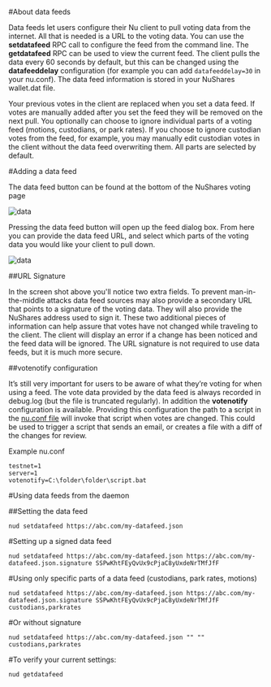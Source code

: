 #About data feeds

Data feeds let users configure their Nu client to pull voting data from the internet. All that is needed is a URL to the voting data. You can use the **setdatafeed** RPC call to configure the feed from the command line. The **getdatafeed** RPC can be used to view the current feed. The client pulls the data every 60 seconds by default, but this can be changed using the **datafeeddelay** configuration (for example you can add `datafeeddelay=30` in your nu.conf). The data feed information is stored in your NuShares wallet.dat file.

Your previous votes in the client are replaced when you set a data feed. If votes are manually added after you set the feed they will be removed on the next pull. You optionally can choose to ignore individual parts of a voting feed (motions, custodians, or park rates). If you choose to ignore custodian votes from the feed, for example, you may manually edit custodian votes in the client without the data feed overwriting them. All parts are selected by default.

#Adding a data feed

The data feed button can be found at the bottom of the NuShares voting page

![data](/images/nushares_wallet_overview_page.png)

Pressing the data feed button will open up the feed dialog box. From here you can provide the data feed URL, and select which parts of the voting data you would like your client to pull down.

![data](/images/data_feed_dialog)

##URL Signature

In the screen shot above you'll notice two extra fields. To prevent man-in-the-middle attacks data feed sources may also provide a secondary URL that points to a signature of the voting data. They will also provide the NuShares address used to sign it. These two additional pieces of information can help assure that votes have not changed while traveling to the client. The client will display an error if a change has been noticed and the feed data will be ignored. The URL signature is not required to use data feeds, but it is much more secure.

##votenotify configuration

It’s still very important for users to be aware of what they’re voting for when using a feed. The vote data provided by the data feed is always recorded in debug.log (but the file is truncated regularly). In addition the **votenotify** configuration is available. Providing this configuration the path to a script in the [nu.conf file](http://docs.nubits.com/v1.0/docs/creating-conf-file) will invoke that script when votes are changed. This could be used to trigger a script that sends an email, or creates a file with a diff of the changes for review.

Example nu.conf
```
testnet=1
server=1
votenotify=C:\folder\folder\script.bat
```

#Using data feeds from the daemon

##Setting the data feed

```
nud setdatafeed https://abc.com/my-datafeed.json
```

#Setting up a signed data feed

```
nud setdatafeed https://abc.com/my-datafeed.json https://abc.com/my-datafeed.json.signature SSPwKhtFEyQvUx9cPjaC8yUxdeNrTMfJfF
```

#Using only specific parts of a data feed (custodians, park rates, motions)
```
nud setdatafeed https://abc.com/my-datafeed.json https://abc.com/my-datafeed.json.signature SSPwKhtFEyQvUx9cPjaC8yUxdeNrTMfJfF custodians,parkrates
```

#Or without signature
```
nud setdatafeed https://abc.com/my-datafeed.json "" "" custodians,parkrates
```

#To verify your current settings:
```
nud getdatafeed
```
